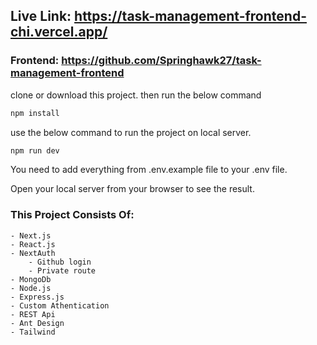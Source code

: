 ## Live Link: https://task-management-frontend-chi.vercel.app/

### Frontend: https://github.com/Springhawk27/task-management-frontend

clone or download this project. then run the below command

```bash
npm install
```

use the below command to run the project on local server.

```bash
npm run dev
```

You need to add  everything from .env.example file to your .env file. 


Open your local server from your browser to see the result.

### This Project Consists Of:

    - Next.js
    - React.js
    - NextAuth
        - Github login
        - Private route
    - MongoDb
    - Node.js
    - Express.js
    - Custom Athentication
    - REST Api
    - Ant Design
    - Tailwind

